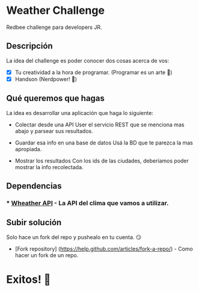 # Weather Challenge
Redbee challenge para developers JR.

## Descripción
La idea del challenge es poder conocer dos cosas acerca de vos:

- [x] Tu creatividad a la hora de programar. (Programar es un arte :beers:)
- [x] Handson (Nerdpower! :muscle:)

## Qué queremos que hagas
La idea es desarrollar una aplicación que haga lo siguiente:

* Colectar desde una API
User el servicio REST que se menciona mas abajo y parsear sus resultados.

* Guardar esa info en una base de datos
Usá la BD que te parezca la mas apropiada.

* Mostrar los resultados
Con los ids de las ciudades, deberíamos poder mostrar la info recolectada.

## Dependencias

### * [Wheather API](https://developer.yahoo.com/weather) - La API del clima que vamos a utilizar.

## Subir solución

Solo hace un fork del repo y pushealo en tu cuenta. :smirk:

* [Fork repository] (https://help.github.com/articles/fork-a-repo/) - Como hacer un fork de un repo.

# Exitos! :wave:
